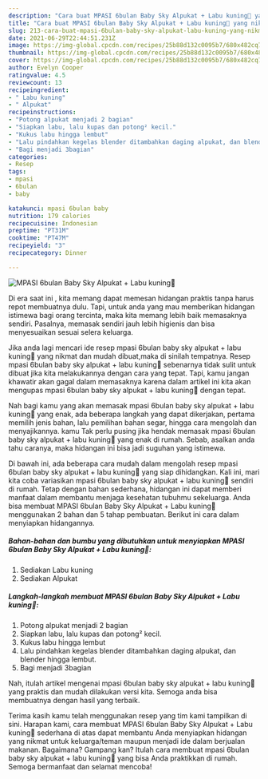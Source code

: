 ```yaml
---
description: "Cara buat MPASI 6bulan Baby Sky Alpukat + Labu kuning💛 yang nikmat Untuk Jualan"
title: "Cara buat MPASI 6bulan Baby Sky Alpukat + Labu kuning💛 yang nikmat Untuk Jualan"
slug: 213-cara-buat-mpasi-6bulan-baby-sky-alpukat-labu-kuning-yang-nikmat-untuk-jualan
date: 2021-06-29T22:44:51.231Z
image: https://img-global.cpcdn.com/recipes/25b88d132c0095b7/680x482cq70/mpasi-6bulan-baby-sky-alpukat-labu-kuning💛-foto-resep-utama.jpg
thumbnail: https://img-global.cpcdn.com/recipes/25b88d132c0095b7/680x482cq70/mpasi-6bulan-baby-sky-alpukat-labu-kuning💛-foto-resep-utama.jpg
cover: https://img-global.cpcdn.com/recipes/25b88d132c0095b7/680x482cq70/mpasi-6bulan-baby-sky-alpukat-labu-kuning💛-foto-resep-utama.jpg
author: Evelyn Cooper
ratingvalue: 4.5
reviewcount: 13
recipeingredient:
- " Labu kuning"
- " Alpukat"
recipeinstructions:
- "Potong alpukat menjadi 2 bagian"
- "Siapkan labu, lalu kupas dan potong² kecil."
- "Kukus labu hingga lembut"
- "Lalu pindahkan kegelas blender ditambahkan daging alpukat, dan blender hingga lembut."
- "Bagi menjadi 3bagian"
categories:
- Resep
tags:
- mpasi
- 6bulan
- baby

katakunci: mpasi 6bulan baby 
nutrition: 179 calories
recipecuisine: Indonesian
preptime: "PT31M"
cooktime: "PT47M"
recipeyield: "3"
recipecategory: Dinner

---
```



![MPASI 6bulan Baby Sky Alpukat + Labu kuning💛](https://img-global.cpcdn.com/recipes/25b88d132c0095b7/680x482cq70/mpasi-6bulan-baby-sky-alpukat-labu-kuning💛-foto-resep-utama.jpg)

Di era  saat ini , kita memang dapat memesan hidangan praktis tanpa harus repot membuatnya dulu. Tapi, untuk anda yang mau memberikan hidangan istimewa bagi orang tercinta, maka kita memang lebih baik memasaknya sendiri. Pasalnya, memasak sendiri jauh lebih higienis dan bisa menyesuaikan sesuai selera keluarga.

Jika anda lagi mencari ide resep mpasi 6bulan baby sky alpukat + labu kuning💛 yang nikmat dan mudah dibuat,maka di sinilah tempatnya. Resep mpasi 6bulan baby sky alpukat + labu kuning💛  sebenarnya tidak sulit untuk dibuat jika kita melakukannya dengan cara yang tepat. Tapi, kamu jangan khawatir akan gagal dalam memasaknya 
karena dalam artikel ini kita akan mengupas mpasi 6bulan baby sky alpukat + labu kuning💛 dengan tepat.  



Nah bagi kamu yang akan memasak mpasi 6bulan baby sky alpukat + labu kuning💛 yang enak, ada beberapa langkah yang dapat dikerjakan, pertama memilih jenis bahan, lalu pemilihan bahan segar, hingga cara mengolah dan menyajikannya. kamu Tak perlu pusing jika hendak memasak mpasi 6bulan baby sky alpukat + labu kuning💛 yang enak di rumah. Sebab, asalkan anda  tahu caranya, maka hidangan ini bisa jadi suguhan yang istimewa.

Di bawah ini, ada beberapa cara mudah dalam mengolah resep mpasi 6bulan baby sky alpukat + labu kuning💛 yang siap dihidangkan. Kali ini, mari kita coba variasikan mpasi 6bulan baby sky alpukat + labu kuning💛 sendiri di rumah. Tetap dengan bahan sederhana, hidangan ini dapat memberi manfaat dalam membantu menjaga kesehatan tubuhmu sekeluarga. Anda bisa membuat MPASI 6bulan Baby Sky Alpukat + Labu kuning💛 menggunakan 2 bahan dan 5 tahap pembuatan. Berikut ini cara dalam menyiapkan hidangannya.

<!--inarticleads1-->

##### Bahan-bahan dan bumbu yang dibutuhkan untuk menyiapkan MPASI 6bulan Baby Sky Alpukat + Labu kuning💛:

1. Sediakan  Labu kuning
1. Sediakan  Alpukat




<!--inarticleads2-->

##### Langkah-langkah membuat MPASI 6bulan Baby Sky Alpukat + Labu kuning💛:

1. Potong alpukat menjadi 2 bagian
1. Siapkan labu, lalu kupas dan potong² kecil.
1. Kukus labu hingga lembut
1. Lalu pindahkan kegelas blender ditambahkan daging alpukat, dan blender hingga lembut.
1. Bagi menjadi 3bagian




Nah, itulah artikel mengenai  mpasi 6bulan baby sky alpukat + labu kuning💛  yang praktis dan mudah dilakukan versi kita. Semoga anda bisa membuatnya dengan hasil yang terbaik. 

Terima kasih kamu telah menggunakan resep yang tim kami tampilkan di sini. Harapan kami, cara membuat  MPASI 6bulan Baby Sky Alpukat + Labu kuning💛 sederhana di atas dapat membantu Anda menyiapkan hidangan yang nikmat untuk keluarga/teman maupun menjadi ide dalam berjualan makanan. Bagaimana? Gampang kan? Itulah cara membuat mpasi 6bulan baby sky alpukat + labu kuning💛 yang bisa Anda praktikkan di rumah. Semoga bermanfaat dan selamat mencoba!

